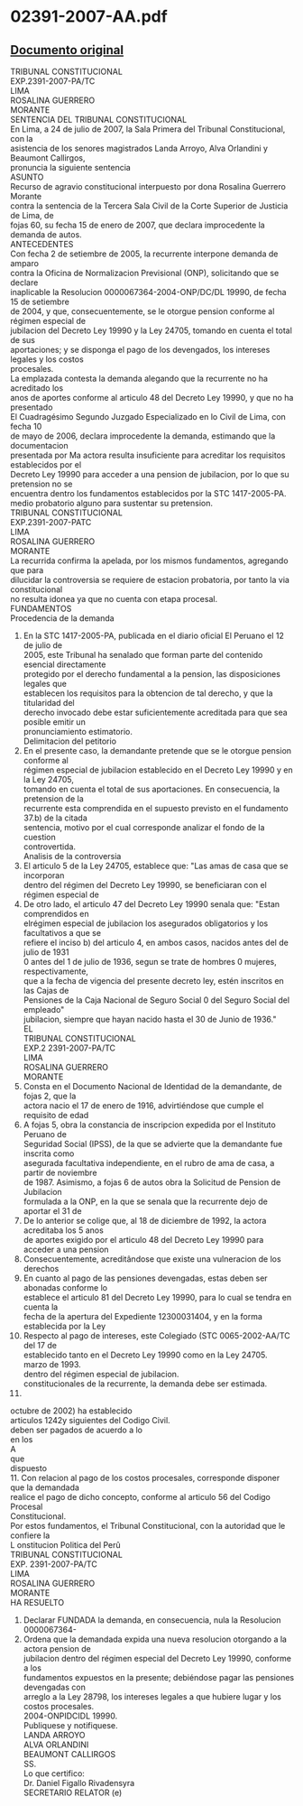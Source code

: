 
02391-2007-AA.pdf
=================
  
[Documento original](https://tc.gob.pe/jurisprudencia/2007/02391-2007-AA.pdf)  
---  
TRIBUNAL CONSTITUCIONAL  
EXP.2391-2007-PA/TC  
LIMA  
ROSALINA GUERRERO  
MORANTE  
SENTENCIA DEL TRIBUNAL CONSTITUCIONAL  
En Lima, a 24 de julio de 2007, la Sala Primera del Tribunal Constitucional, con la  
asistencia de los senores magistrados Landa Arroyo, Alva Orlandini y Beaumont Callirgos,  
pronuncia la siguiente sentencia  
ASUNTO  
Recurso de agravio constitucional interpuesto por dona Rosalina Guerrero Morante  
contra la sentencia de la Tercera Sala Civil de la Corte Superior de Justicia de Lima, de  
fojas 60, su fecha 15 de enero de 2007, que declara improcedente la demanda de autos.  
ANTECEDENTES  
Con fecha 2 de setiembre de 2005, la recurrente interpone demanda de amparo  
contra la Oficina de Normalizacion Previsional (ONP), solicitando que se declare  
inaplicable la Resolucion 0000067364-2004-ONP/DC/DL 19990, de fecha 15 de setiembre  
de 2004, y que, consecuentemente, se le otorgue pension conforme al régimen especial de  
jubilacion del Decreto Ley 19990 y la Ley 24705, tomando en cuenta el total de sus  
aportaciones; y se disponga el pago de los devengados, los intereses legales y los costos  
procesales.  
La emplazada contesta la demanda alegando que la recurrente no ha acreditado los  
anos de aportes conforme al articulo 48 del Decreto Ley 19990, y que no ha presentado  
El Cuadragésimo Segundo Juzgado Especializado en lo Civil de Lima, con fecha 10  
de mayo de 2006, declara improcedente la demanda, estimando que la documentacion  
presentada por Ma actora resulta insuficiente para acreditar los requisitos establecidos por el  
Decreto Ley 19990 para acceder a una pension de jubilacion, por lo que su pretension no se  
encuentra dentro los fundamentos establecidos por la STC 1417-2005-PA.  
medio probatorio alguno para sustentar su pretension.  
TRIBUNAL CONSTITUCIONAL  
EXP.2391-2007-PATC  
LIMA  
ROSALINA GUERRERO  
MORANTE  
La recurrida confirma la apelada, por los mismos fundamentos, agregando que para  
dilucidar la controversia se requiere de estacion probatoria, por tanto la via constitucional  
no resulta idonea ya que no cuenta con etapa procesal.  
FUNDAMENTOS  
Procedencia de la demanda  
1. En la STC 1417-2005-PA, publicada en el diario oficial El Peruano el 12 de julio de  
2005, este Tribunal ha senalado que forman parte del contenido esencial directamente  
protegido por el derecho fundamental a la pension, las disposiciones legales que  
establecen los requisitos para la obtencion de tal derecho, y que la titularidad del  
derecho invocado debe estar suficientemente acreditada para que sea posible emitir un  
pronunciamiento estimatorio.  
Delimitacion del petitorio  
2. En el presente caso, la demandante pretende que se le otorgue pension conforme al  
régimen especial de jubilacion establecido en el Decreto Ley 19990 y en la Ley 24705,  
tomando en cuenta el total de sus aportaciones. En consecuencia, la pretension de la  
recurrente esta comprendida en el supuesto previsto en el fundamento 37.b) de la citada  
sentencia, motivo por el cual corresponde analizar el fondo de la cuestion  
controvertida.  
Analisis de la controversia  
3. El articulo 5 de la Ley 24705, establece que: "Las amas de casa que se incorporan  
dentro del régimen del Decreto Ley 19990, se beneficiaran con el régimen especial de  
4. De otro lado, el articulo 47 del Decreto Ley 19990 senala que: "Estan comprendidos en  
elrégimen especial de jubilacion los asegurados obligatorios y los facultativos a que se  
refiere el inciso b) del articulo 4, en ambos casos, nacidos antes del de julio de 1931  
0 antes del 1 de julio de 1936, segun se trate de hombres 0 mujeres, respectivamente,  
que a la fecha de vigencia del presente decreto ley, estén inscritos en las Cajas de  
Pensiones de la Caja Nacional de Seguro Social 0 del Seguro Social del empleado"  
jubilacion, siempre que hayan nacido hasta el 30 de Junio de 1936."  
EL  
TRIBUNAL CONSTITUCIONAL  
EXP.2 2391-2007-PA/TC  
LIMA  
ROSALINA GUERRERO  
MORANTE  
5. Consta en el Documento Nacional de Identidad de la demandante, de fojas 2, que la  
actora nacio el 17 de enero de 1916, advirtiéndose que cumple el requisito de edad  
6. A fojas 5, obra la constancia de inscripcion expedida por el Instituto Peruano de  
Seguridad Social (IPSS), de la que se advierte que la demandante fue inscrita como  
asegurada facultativa independiente, en el rubro de ama de casa, a partir de noviembre  
de 1987. Asimismo, a fojas 6 de autos obra la Solicitud de Pension de Jubilacion  
formulada a la ONP, en la que se senala que la recurrente dejo de aportar el 31 de  
7. De lo anterior se colige que, al 18 de diciembre de 1992, la actora acreditaba los 5 anos  
de aportes exigido por el articulo 48 del Decreto Ley 19990 para acceder a una pension  
8. Consecuentemente, acreditândose que existe una vulneracion de los derechos  
9. En cuanto al pago de las pensiones devengadas, estas deben ser abonadas conforme lo  
establece el articulo 81 del Decreto Ley 19990, para lo cual se tendra en cuenta la  
fecha de la apertura del Expediente 12300031404, y en la forma establecida por la Ley  
10. Respecto al pago de intereses, este Colegiado (STC 0065-2002-AA/TC del 17 de  
establecido tanto en el Decreto Ley 19990 como en la Ley 24705.  
marzo de 1993.  
dentro del régimen especial de jubilacion.  
constitucionales de la recurrente, la demanda debe ser estimada.  
28798.  
octubre de 2002) ha establecido  
articulos 1242y siguientes del Codigo Civil.  
deben ser pagados de acuerdo a lo  
en los  
A  
que  
dispuesto  
11. Con relacion al pago de los costos procesales, corresponde disponer que la demandada  
realice el pago de dicho concepto, conforme al articulo 56 del Codigo Procesal  
Constitucional.  
Por estos fundamentos, el Tribunal Constitucional, con la autoridad que le confiere la  
L onstitucion Politica del Perû  
TRIBUNAL CONSTITUCIONAL  
EXP. 2391-2007-PA/TC  
LIMA  
ROSALINA GUERRERO  
MORANTE  
HA RESUELTO  
1. Declarar FUNDADA la demanda, en consecuencia, nula la Resolucion 0000067364-  
2. Ordena que la demandada expida una nueva resolucion otorgando a la actora pension de  
jubilacion dentro del régimen especial del Decreto Ley 19990, conforme a los  
fundamentos expuestos en la presente; debiéndose pagar las pensiones devengadas con  
arreglo a la Ley 28798, los intereses legales a que hubiere lugar y los costos procesales.  
2004-ONPIDCIDL 19990.  
Publiquese y notifiquese.  
LANDA ARROYO  
ALVA ORLANDINI  
BEAUMONT CALLIRGOS  
SS.  
Lo que certifico:  
Dr. Daniel Figallo Rivadensyra  
SECRETARIO RELATOR (e)